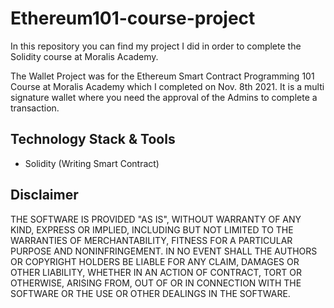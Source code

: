 # Ethereum101-course-project

In this repository you can find my project I did in order to complete the Solidity course at Moralis Academy.

The Wallet Project was for the Ethereum Smart Contract Programming 101 Course at Moralis Academy which I completed on Nov. 8th 2021.
It is a multi signature wallet where you need the approval of the Admins to complete a transaction.

## Technology Stack & Tools

- Solidity (Writing Smart Contract)

## Disclaimer
THE SOFTWARE IS PROVIDED "AS IS", WITHOUT WARRANTY OF ANY KIND, EXPRESS OR
IMPLIED, INCLUDING BUT NOT LIMITED TO THE WARRANTIES OF MERCHANTABILITY,
FITNESS FOR A PARTICULAR PURPOSE AND NONINFRINGEMENT. IN NO EVENT SHALL THE
AUTHORS OR COPYRIGHT HOLDERS BE LIABLE FOR ANY CLAIM, DAMAGES OR OTHER
LIABILITY, WHETHER IN AN ACTION OF CONTRACT, TORT OR OTHERWISE, ARISING FROM,
OUT OF OR IN CONNECTION WITH THE SOFTWARE OR THE USE OR OTHER DEALINGS IN
THE SOFTWARE.
